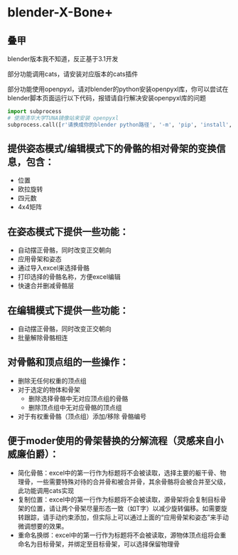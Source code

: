 # blender-X-Bone+
## 叠甲
blender版本我不知道，反正基于3.1开发

部分功能调用cats，请安装对应版本的cats插件

部分功能使用openpyxl，请对blender的python安装openpyxl库，你可以尝试在blender脚本页面运行以下代码，报错请自行解决安装openpyxl库的问题
``` python
import subprocess
# 使用清华大学TUNA镜像站来安装 openpyxl
subprocess.call([r'请换成你的blender python路径', '-m', 'pip', 'install', 'openpyxl', '-i', 'https://pypi.tuna.tsinghua.edu.cn/simple'])
```
## 提供姿态模式/编辑模式下的骨骼的相对骨架的变换信息，包含：
- 位置
- 欧拉旋转
- 四元数
- 4x4矩阵

## 在姿态模式下提供一些功能：
- 自动摆正骨骼，同时改变正交朝向
- 应用骨架和姿态
- 通过导入excel来选择骨骼
- 打印选择的骨骼名称，方便excel编辑
- 快速合并删减骨骼层

## 在编辑模式下提供一些功能：
- 自动摆正骨骼，同时改变正交朝向
- 批量解除骨骼相连

## 对骨骼和顶点组的一些操作：
- 删除无任何权重的顶点组
- 对于选定的物体和骨架
  - 删除选择骨骼中无对应顶点组的骨骼
  - 删除顶点组中无对应骨骼的顶点组
- 对于有权重骨骼（顶点组）添加/移除 骨骼编号

## 便于moder使用的骨架替换的分解流程（灵感来自小威廉伯爵）：
- 简化骨骼：excel中的第一行作为标题将不会被读取，选择主要的躯干骨、物理骨，一些需要特殊对待的合并骨和被合并骨，其余骨骼将会被合并至父级，此功能调用cats实现
- 复制位置：excel中的第一行作为标题将不会被读取，源骨架将会复制目标骨架的位置，请让两个骨架尽量形态一致（如T字）以减少旋转偏移。如需要旋转跟踪，请手动约束添加，但实际上可以通过上面的“应用骨架和姿态”来手动微调想要的效果。
- 重命名换绑：excel中的第一行作为标题将不会被读取，源物体顶点组将会重命名为目标骨架，并绑定至目标骨架，可以选择保留物理骨
